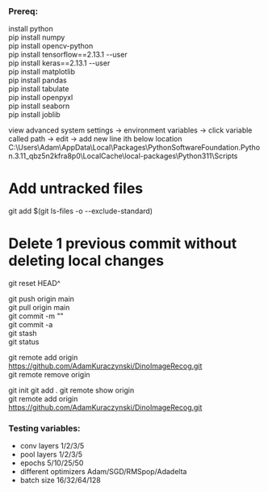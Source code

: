 ### Prereq:  

install python  
pip install numpy   
pip install opencv-python   
pip install tensorflow==2.13.1 --user  
pip install keras==2.13.1 --user  
pip install matplotlib  
pip install pandas  
pip install tabulate  
pip install openpyxl  
pip install seaborn  
pip install joblib

view advanced system settings -> environment variables -> click variable called path -> edit -> add new line ith below location  
C:\Users\Adam\AppData\Local\Packages\PythonSoftwareFoundation.Python.3.11_qbz5n2kfra8p0\LocalCache\local-packages\Python311\Scripts  

# Add untracked files
git add $(git ls-files -o --exclude-standard)

# Delete 1 previous commit without deleting local changes
git reset HEAD^

git push origin main  
git pull origin main  
git commit -m ""  
git commit -a  
git stash       
git status  
 
git remote add origin https://github.com/AdamKuraczynski/DinoImageRecog.git  
git remote remove origin

git init
git add .
git remote show origin  
git remote add origin https://github.com/AdamKuraczynski/DinoImageRecog.git  

### Testing variables:
- conv layers 1/2/3/5
- pool layers 1/2/3/5
- epochs 5/10/25/50
- different optimizers Adam/SGD/RMSpop/Adadelta
- batch size 16/32/64/128